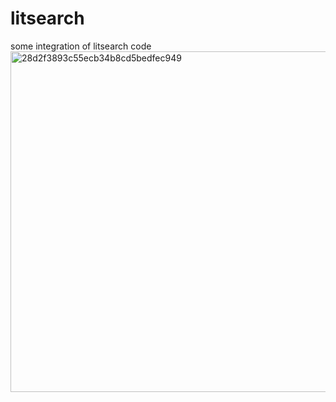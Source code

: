 # litsearch
some integration of litsearch code
<img width="545" alt="28d2f3893c55ecb34b8cd5bedfec949" src="https://github.com/user-attachments/assets/b1562a6e-502d-45fc-8441-953080df5a78">
